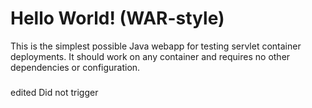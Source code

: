 Hello World! (WAR-style)
===============

This is the simplest possible Java webapp for testing servlet container deployments.  It should work on any container and requires no other dependencies or configuration.
###
edited
Did not trigger

